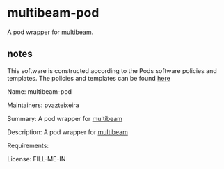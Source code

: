 # multibeam-pod

A pod wrapper for [multibeam](https://github.com/pvazteixeira/multibeam).

## notes
This software is constructed according to the Pods software policies and
templates.  The policies and templates can be found [here](http://sourceforge.net/projects/pods)

Name:         multibeam-pod

Maintainers:  pvazteixeira

Summary:      A pod wrapper for [multibeam](https://github.com/pvazteixeira/multibeam)

Description:  A pod wrapper for [multibeam](https://github.com/pvazteixeira/multibeam)

Requirements: 

License:      FILL-ME-IN
